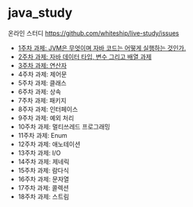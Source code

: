 # java_study

온라인 스터디 https://github.com/whiteship/live-study/issues

* [1주차 과제: JVM은 무엇이며 자바 코드는 어떻게 실행하는 것인가.](./study/1주차.md)
* [2주차 과제: 자바 데이터 타입, 변수 그리고 배열 과제](./study/2주차.md)
* [3주차 과제: 연산자](./study/3주차.md)
* 4주차 과제: 제어문
* 5주차 과제: 클래스
* 6주차 과제: 상속
* 7주차 과제: 패키지
* 8주자 과제: 인터페이스
* 9주차 과제: 예외 처리
* 10주차 과제: 멀티쓰레드 프로그래밍
* 11주차 과제: Enum
* 12주차 과제: 애노테이션
* 13주차 과제: I/O
* 14주차 과제: 제네릭
* 15주차 과제: 람다식
* 16주차 과제: 문자열
* 17주차 과제: 콜렉션
* 18주차 과제: 스트림
